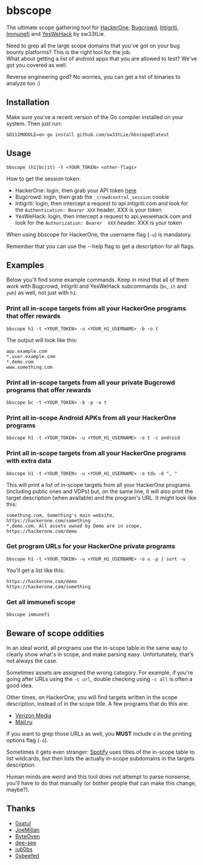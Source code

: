 # bbscope
The ultimate scope gathering tool for [HackerOne](https://hackerone.com/), [Bugcrowd](https://bugcrowd.com/), [Intigriti](https://intigriti.com), [Immunefi](https://immunefi.com/) and [YesWeHack](https://yeswehack.com/) by sw33tLie.

Need to grep all the large scope domains that you've got on your bug bounty platforms? This is the right tool for the job.  
What about getting a list of android apps that you are allowed to test? We've got you covered as well.

Reverse engineering god? No worries, you can get a list of binaries to analyze too :)

## Installation
Make sure you've a recent version of the Go compiler installed on your system.
Then just run:
```
GO111MODULE=on go install github.com/sw33tLie/bbscope@latest
```

## Usage
```
bbscope (h1|bc|it) -t <YOUR_TOKEN> <other-flags>
```
How to get the session token:
- HackerOne: login, then grab your API token [here](https://hackerone.com/settings/api_token/edit)
- Bugcrowd: login, then grab the `_crowdcontrol_session` cookie
- Intigriti: login, then intercept a request to api.intigriti.com and look for the `Authentication: Bearer XXX` header. XXX is your token
- YesWeHack: login, then intercept a request to api.yeswehack.com and look for the `Authorization: Bearer  XXX` header. XXX is your token

When using bbscope for HackerOne, the username flag (`-u`) is mandatory.

Remember that you can use the --help flag to get a description for all flags.

## Examples
Below you'll find some example commands.
Keep in mind that all of them work with Bugcrowd, Intigriti and YesWeHack subcommands (`bc`, `it` and `ywh`) as well, not just with `h1`.

### Print all in-scope targets from all your HackerOne programs that offer rewards
```
bbscope h1 -t <YOUR_TOKEN> -u <YOUR_H1_USERNAME> -b -o t
```
The output will look like this:
```
app.example.com
*.user.example.com
*.demo.com
www.something.com
```

### Print all in-scope targets from all your private Bugcrowd programs that offer rewards
```
bbscope bc -t <YOUR_TOKEN> -b -p -o t
```

### Print all in-scope Android APKs from all your HackerOne programs
```
bbscope h1 -t <YOUR_TOKEN> -u <YOUR_H1_USERNAME> -o t -c android
```

### Print all in-scope targets from all your HackerOne programs with extra data

```
bbscope h1 -t <YOUR_TOKEN> -u <YOUR_H1_USERNAME> -o tdu -d ", "
```

This will print a list of in-scope targets from all your HackerOne programs (including public ones and VDPs) but, on the same line, it will also print the target description (when available) and the program's URL.
It might look like this:
```
something.com, Something's main website, https://hackerone.com/something
*.demo.com, All assets owned by Demo are in scope, https://hackerone.com/demo
```
### Get program URLs for your HackerOne private programs

```
bbscope h1 -t <YOUR_TOKEN> -u <YOUR_H1_USERNAME> -o u -p | sort -u
```
You'll get a list like this:
```
https://hackerone.com/demo
https://hackerone.com/something
```

### Get all immunefi scope

```
bbscope immunefi
```

## Beware of scope oddities
In an ideal world, all programs use the in-scope table in the same way to clearly show what's in scope, and make parsing easy.
Unfortunately, that's not always the case.

Sometimes assets are assigned the wrong category.
For example, if you're going after URLs using the `-c url`, double checking using `-c all` is often a good idea.

Other times, on HackerOne, you will find targets written in the scope description, instead of in the scope title.
A few programs that do this are:
- [Verizon Media](https://hackerone.com/verizonmedia/?type=team)
- [Mail.ru](https://hackerone.com/mailru)

If you want to grep those URLs as well, you **MUST** include `d` in the printing options flag (`-o`).

Sometimes it gets even stranger: [Spotify](https://hackerone.com/spotify) uses titles of the in-scope table to list wildcards, but then lists the actually in-scope subdomains in the targets description.

Human minds are weird and this tool does not attempt to parse nonsense, you'll have to do that manually (or bother people that can make this change, maybe?).

## Thanks
- [0xatul](https://github.com/0xatul)
- [JoeMilian](https://github.com/JoeMilian)
- [ByteOven](https://github.com/ByteOven)
- [dee-see](https://gitlab.com/dee-see)
- [jub0bs](https://jub0bs.com)
- [0xbeefed](https://github.com/0xbeefed)
